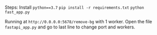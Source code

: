 Steps:
Install `python==3.7`
`pip install -r requirements.txt`
`python fast_app.py`

Running at `http://0.0.0.0:5678/remove-bg` with 1 worker. Open the file `fastapi_app.py` and go to last line to change port and workers.
